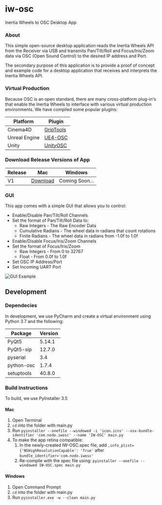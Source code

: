 # iw-osc
Inertia Wheels to OSC Desktop App

### About
This simple open-source desktop application reads the Inertia Wheels API from the Receiver via USB and transmits Pan/Tilt/Roll and Focus/Iris/Zoom data via OSC (Open Sound Control) to the desired IP address and Port. 

The secondary purpose of this application is to provide a proof of concept and example code for a desktop application that receives and interprets the Inertia Wheels API. 

### Virtual Production
Because OSC is an open standard, there are many cross-platform plug-in's that enable the Inertia Wheels to interface with various virtual production environments. We have compiled some popular plugins:

|Platform|Plugin|
|--------|------|
|Cinema4D|[GripTools](https://www.griptools.io/io_osc.php)|
|Unreal Engine|[UE4-OSC](https://github.com/monsieurgustav/UE4-OSC)|
|Unity|[UnityOSC](https://github.com/thomasfredericks/UnityOSC)|

### Download Release Versions of App
|Release|Mac   | Windows|
|-------|------|-------|
|V1     |[Download](https://www.dropbox.com/s/h88o6uztjt2qjlg/IW-OSC-V1.zip?dl=0)|Coming Soon...|

### GUI

This app comes with a simple GUI that allows you to control:

* Enable/Disable Pan/Tilt/Roll Channels
* Set the format of Pan/Tilt/Roll Data to:
    * Raw Integers - The Raw Encoder Data
    * Cumulative Radians - The wheel data in radians that count rotations
    * Finite Radians - The wheel data in radians from -1.0f to 1.0f
* Enable/Disable Focus/Iris/Zoom Channels
* Set the format of Focus/Iris/Zoom
    * Raw Integers - From 0 to 32767
    * Float - From 0.0f to 1.0f
* Set OSC IP Address/Port
* Set Incoming UART Port

![GUI Example](https://images.squarespace-cdn.com/content/v1/5c9296ea70468017a9b29717/1578958714682-0D1P19JSQ6WK4JEAH76G/ke17ZwdGBToddI8pDm48kIfmEvYrxwLn8L2GdmCsAQFZw-zPPgdn4jUwVcJE1ZvWEtT5uBSRWt4vQZAgTJucoTqqXjS3CfNDSuuf31e0tVHCrK-xG8qM-tDqbIhh2zI3XieVLy7NcbluJ4JTdjCyRpu3E9Ef3XsXP1C_826c-iU/IW-OSC-Screen.png?format=500w)


## Development

### Dependecies
In development, we use PyCharm and create a virtual environment using Python 3.7 and the following:

|Package|Version|
|-------|-------|
|PyQt5  |5.14.1|
|PyQt5-sip|12.7.0|
|pyserial|3.4|
|python-osc|1.7.4|
|setuptools|40.8.0|

### Build Instructions

To build, we use PyInstaller 3.5

#### Mac
1. Open Terminal
2. `cd` into the folder with main.py
3. Run `pyinstaller --onefile --windowed -i 'icon.icns' --osx-bundle-identifier 'com.nodo.iwosc' --name 'IW-OSC' main.py`
4. To make the app retina compatible:
    1. In the newly-created IW-OSC.spec file, add `,info_plist={'NSHighResolutionCapable': 'True'` after `bundle_identifier='com.nodo.iwosc'`
    2. Re-compile with the spec file using: `pyinstaller --onefile --windowed IW-OSC.spec main.py`

  
#### Windows
1. Open Command Prompt
2. `cd` into the folder with main.py
3. Run `pyinstaller.exe -w --clean main.py`
